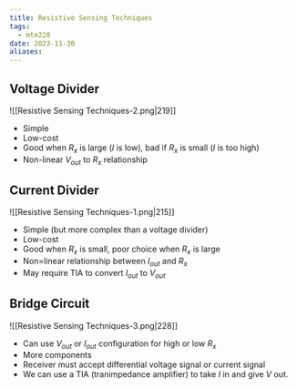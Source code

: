 ```yaml
---
title: Resistive Sensing Techniques
tags:
  - mte220
date: 2023-11-30
aliases:
---
```

## Voltage Divider
![[Resistive Sensing Techniques-2.png|219]]

- Simple
- Low-cost
- Good when $R_{x}$ is large ($I$ is low), bad if $R_{x}$ is small ($I$ is too high)
- Non-linear $V_{out}$ to $R_{x}$ relationship

## Current Divider
![[Resistive Sensing Techniques-1.png|215]]

- Simple (but more complex than a voltage divider)
- Low-cost
- Good when $R_{x}$ is small, poor choice when $R_{x}$ is large
- Non=linear relationship between $I_{out}$ and $R_{x}$
- May require TIA to convert $I_{out}$ to $V_{out}$

## Bridge Circuit

![[Resistive Sensing Techniques-3.png|228]]

- Can use $V_{out}$ or $I_{out}$ configuration for high or low $R_{x}$
- More components
- Receiver must accept differential voltage signal or current signal
- We can use a TIA (tranimpedance amplifier) to take $I$ in and give $V$ out.